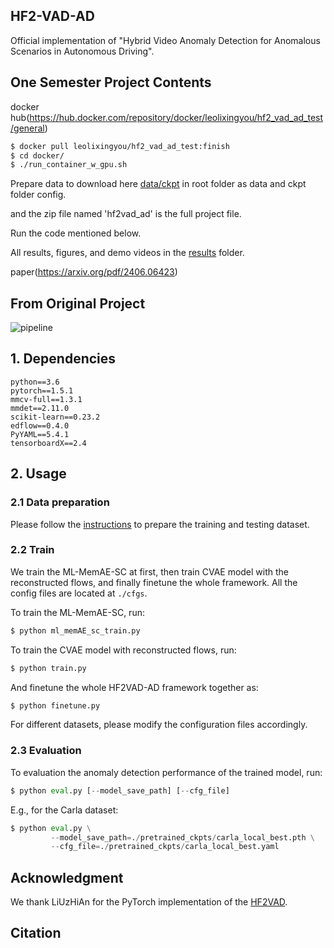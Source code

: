 ## HF2-VAD-AD
Official implementation of "Hybrid Video Anomaly Detection for Anomalous Scenarios in Autonomous Driving".


## One Semester Project Contents
docker hub(https://hub.docker.com/repository/docker/leolixingyou/hf2_vad_ad_test/general)
```bash
$ docker pull leolixingyou/hf2_vad_ad_test:finish
$ cd docker/
$ ./run_container_w_gpu.sh
```

Prepare data to download here [data/ckpt](https://drive.google.com/drive/folders/198S68h8G4KLKqTgnKdekEk_3HrrN1DRx?usp=sharing) in root folder as data and ckpt folder config.

and the zip file named 'hf2vad_ad' is the full project file.


Run the code mentioned below.

All results, figures, and demo videos in the [results](https://github.com/leolixingyou/hf2vad_ad/tree/master/results) folder.

paper(https://arxiv.org/pdf/2406.06423)

## From Original Project

![pipeline](./assets/Anomaly_Process_Detection.png)
## 1. Dependencies
```
python==3.6
pytorch==1.5.1
mmcv-full==1.3.1
mmdet==2.11.0
scikit-learn==0.23.2
edflow==0.4.0
PyYAML==5.4.1
tensorboardX==2.4
```
## 2. Usage
### 2.1 Data preparation
Please follow the [instructions](https://github.com/daniel-bogdoll/hf2vad_ad/blob/master/pre_process/readme.md) to prepare the training and testing dataset.

### 2.2 Train
We train the ML-MemAE-SC at first, then train CVAE model with the reconstructed flows,
and finally finetune the whole framework. All the config files are located at `./cfgs`. 

To train the ML-MemAE-SC, run:
```python
$ python ml_memAE_sc_train.py
```
To train the CVAE model with reconstructed flows, run:
```python
$ python train.py
```
And finetune the whole HF2VAD-AD framework together as:
```python
$ python finetune.py
```
For different datasets, please modify the configuration files accordingly.

### 2.3 Evaluation
To evaluation the anomaly detection performance of the trained model, run:
```python
$ python eval.py [--model_save_path] [--cfg_file] 
```
E.g., for the Carla dataset:
```python
$ python eval.py \
         --model_save_path=./pretrained_ckpts/carla_local_best.pth \
         --cfg_file=./pretrained_ckpts/carla_local_best.yaml
```

## Acknowledgment
We thank LiUzHiAn for the PyTorch implementation of the [HF2VAD](https://github.com/LiUzHiAn/hf2vad).

## Citation

```

```

